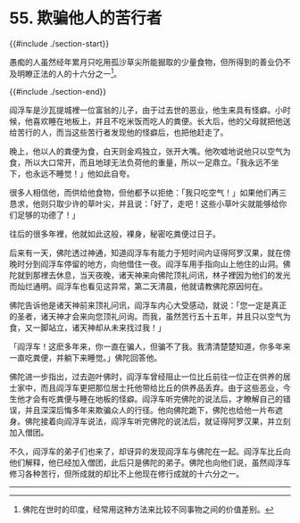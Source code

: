 # 55. 欺骗他人的苦行者
{{#include ./section-start}}

愚痴的人虽然经年累月只吃用孤沙草尖所能掘取的少量食物，但所得到的善业仍不及明瞭正法的人的十六分之一[^1]。

{{#include ./section-end}}

阎浮车是沙瓦提城裡一位富翁的儿子，由于过去世的恶业，他生来具有怪癖。小时候，他喜欢睡在地板上，并且不吃米饭而吃人的粪便。长大后，他的父母就把他送给苦行的人，而当这些苦行者发现他的怪癖后，也把他赶走了。

晚上，他以人的粪便为食，白天则金鸡独立，张开大嘴。他吹嘘地说他只以空气为食，所以大口常开，而且地球无法负荷他的重量，所以一足鼎立。「我永远不坐下，也永远不睡觉！」他如此自夸。

很多人相信他，而供给他食物，但他都予以拒绝：「我只吃空气！」如果他们再三恳求，他则只取少许的草叶尖，并且说：「好了，走吧！这些小草叶尖就能够给你们足够的功德了！」

往后的很多年裡，他就如此这般，裸身，秘密吃粪便过日子。

后来有一天，佛陀透过神通，知道阎浮车有能力于短时间内证得阿罗汉果，就在傍晚时分到阎浮车停留的地方，向他借住一夜。阎浮车用手指向山上他住的山洞。佛陀就到那裡去休息，当天夜晚，诸天神来向佛陀顶礼问讯，林子裡因为他们的发光而灿烂通明。阎浮车也看见这异常，第二天清晨，他就请教佛陀原因何在。

佛陀告诉他是诸天神前来顶礼问讯，阎浮车内心大受感动，就说：「您一定是真正的圣者，诸天神才会来向您顶礼问询。而我，虽然苦行五十五年，并且只以空气为食，又一脚站立，诸天神却从未来找过我！」

「阎浮车！这麽多年来，你一直在骗人，但骗不了我。我清清楚楚知道，你多年来一直吃粪便，并躺下来睡觉。」佛陀回答他。

佛陀进一步指出，过去迦叶佛时，阎浮车曾经阻止一位比丘前往一位正在供养的居士家中，而且阎浮车更把那位居士托他带给比丘的供养品丢弃。由于这些恶业，今生他才会有吃粪便与睡在地板的怪癖。阎浮车听完佛陀的说法后，才瞭解自己的错误，并且深深后悔多年来欺骗众人的行径。他向佛陀跪下，佛陀也给他一片布遮身。佛陀接着向阎浮车说法，阎浮车听完佛陀的说法后，就证得阿罗汉果，并立刻加入僧团。

不久，阎浮车的弟子们也来了，却讶异的发现阎浮车与佛陀在一起。阎浮车比丘向他们解释，他已经加入僧团，此后只是佛陀的弟子。佛陀也向他们说，虽然阎浮车修习各种苦行，但所成就的却比不上他现在修行成就的十六分之一。


---



[^1]: 佛陀在世时的印度，经常用这种方法来比较不同事物之间的价值差别。

